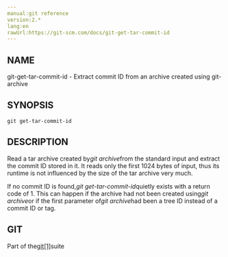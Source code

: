 ```yaml
---
manual:git reference
version:2.*
lang:en
rawUrl:https://git-scm.com/docs/git-get-tar-commit-id
---
```



## NAME<a name="_name"></a>


git-get-tar-commit-id - Extract commit ID from an archive created using git-archive





## SYNOPSIS<a name="_synopsis"></a>

```
git get-tar-commit-id
```




## DESCRIPTION<a name="_description"></a>


Read a tar archive created by<em>git archive</em>from the standard input and extract the commit ID stored in it. It reads only the first 1024 bytes of input, thus its runtime is not influenced by the size of the tar archive very much.




If no commit ID is found,<em>git get-tar-commit-id</em>quietly exists with a return code of 1. This can happen if the archive had not been created using<em>git archive</em>or if the first parameter of<em>git archive</em>had been a tree ID instead of a commit ID or tag.





## GIT<a name="_git"></a>


Part of the[git[1]](%2248  "")suite





